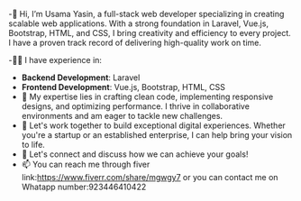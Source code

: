 -👋 Hi, I’m Usama Yasin, a full-stack web developer specializing in creating scalable web applications. With a strong foundation in Laravel, Vue.js, Bootstrap, HTML, and CSS, I bring creativity and efficiency to every project. I have a proven track record of delivering high-quality work on time.

-👨‍💻 I have experience in:
  -  **Backend Development**: Laravel
  -  **Frontend Development**: Vue.js, Bootstrap, HTML, CSS
- 🌟 My expertise lies in crafting clean code, implementing responsive designs, and optimizing performance. I thrive in collaborative environments and am eager to tackle new challenges.
- 💼 Let's work together to build exceptional digital experiences. Whether you're a startup or an established enterprise, I can help bring your vision to life.
- 🔗 Let's connect and discuss how we can achieve your goals!
- 📫 You can reach me through fiver link:https://www.fiverr.com/share/mgwgy7 or you can contact me on Whatapp number:923446410422

<!---
Usama1545/Usama1545 is a ✨ special ✨ repository because its `README.md` (this file) appears on your GitHub profile.
You can click the Preview link to take a look at your changes.
--->
